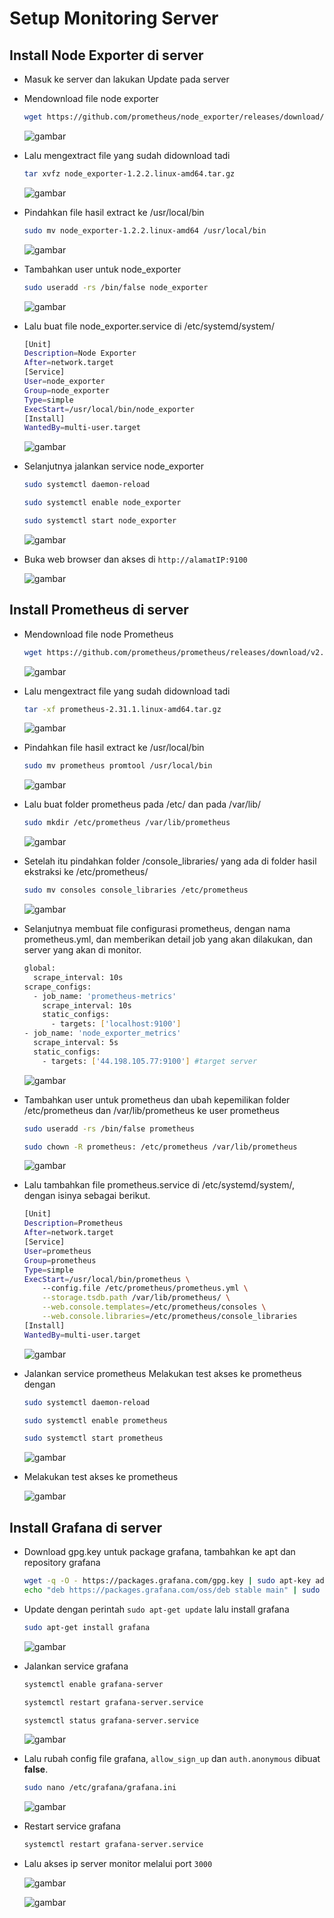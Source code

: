 # Setup Monitoring Server

## Install Node Exporter di server

-   Masuk ke server dan lakukan Update pada server

-   Mendownload file node exporter
    ```sh
    wget https://github.com/prometheus/node_exporter/releases/download/v1.2.2/node_exporter-1.2.2.linux-amd64.tar.gz
    ```
    ![gambar](assets/1.png)

-   Lalu mengextract file yang sudah didownload tadi
    ```sh
    tar xvfz node_exporter-1.2.2.linux-amd64.tar.gz
    ```
    ![gambar](assets/2.png)

-   Pindahkan file hasil extract ke /usr/local/bin
    ```sh
    sudo mv node_exporter-1.2.2.linux-amd64 /usr/local/bin
    ```
    ![gambar](assets/3.png)

-   Tambahkan user untuk node_exporter
    ```sh
    sudo useradd -rs /bin/false node_exporter
    ```
    ![gambar](assets/4.png)

-   Lalu buat file node_exporter.service di /etc/systemd/system/
    ```sh
    [Unit]
    Description=Node Exporter
    After=network.target
    [Service]
    User=node_exporter
    Group=node_exporter
    Type=simple
    ExecStart=/usr/local/bin/node_exporter
    [Install]
    WantedBy=multi-user.target
    ```
    ![gambar](assets/5.png)

-   Selanjutnya jalankan service node_exporter
    ```sh
    sudo systemctl daemon-reload
    ```
    ```sh
    sudo systemctl enable node_exporter
    ```
    ```sh
    sudo systemctl start node_exporter
    ```
    ![gambar](assets/10.png)

-   Buka web browser dan akses di `http://alamatIP:9100`

    ![gambar](assets/outex.png)

## Install Prometheus di server

-   Mendownload file node Prometheus
    ```sh
    wget https://github.com/prometheus/prometheus/releases/download/v2.31.1/prometheus-2.31.1.linux-amd64.tar.gz
    ```
    ![gambar](assets/12.png)

-   Lalu mengextract file yang sudah didownload tadi
    ```sh
    tar -xf prometheus-2.31.1.linux-amd64.tar.gz
    ```
    ![gambar](assets/13.png)

-   Pindahkan file hasil extract ke /usr/local/bin
    ```sh
    sudo mv prometheus promtool /usr/local/bin
    ```
    ![gambar](assets/14.png)

-   Lalu buat folder prometheus pada /etc/ dan pada /var/lib/
    ```sh
    sudo mkdir /etc/prometheus /var/lib/prometheus
    ```
    ![gambar](assets/11.png)

-   Setelah itu pindahkan folder /console_libraries/ yang ada di folder hasil ekstraksi ke /etc/prometheus/
    ```sh
    sudo mv consoles console_libraries /etc/prometheus
    ```
    ![gambar](assets/16.png)

-   Selanjutnya membuat file configurasi prometheus, dengan nama prometheus.yml, dan memberikan detail job yang akan dilakukan, dan server yang akan di monitor.
    ```sh
    global:
      scrape_interval: 10s
    scrape_configs:
      - job_name: 'prometheus-metrics'
        scrape_interval: 10s
        static_configs:
          - targets: ['localhost:9100']
    - job_name: 'node_exporter_metrics'
      scrape_interval: 5s
      static_configs:
        - targets: ['44.198.105.77:9100'] #target server
    ```
    ![gambar](assets/17.png)

-   Tambahkan user untuk prometheus dan ubah kepemilikan folder /etc/prometheus dan /var/lib/prometheus ke user prometheus
    ```sh
    sudo useradd -rs /bin/false prometheus
    ```
    ```sh
    sudo chown -R prometheus: /etc/prometheus /var/lib/prometheus
    ```
    ![gambar](assets/19.png)

-   Lalu tambahkan file prometheus.service di /etc/systemd/system/, dengan isinya sebagai berikut.
    ```sh
    [Unit]
    Description=Prometheus
    After=network.target
    [Service]
    User=prometheus   
    Group=prometheus   
    Type=simple
    ExecStart=/usr/local/bin/prometheus \
        --config.file /etc/prometheus/prometheus.yml \
        --storage.tsdb.path /var/lib/prometheus/ \
        --web.console.templates=/etc/prometheus/consoles \
        --web.console.libraries=/etc/prometheus/console_libraries
    [Install]
    WantedBy=multi-user.target
    ```
    ![gambar](assets/20proser.png)

-   Jalankan service prometheus Melakukan test akses ke prometheus dengan
    ```sh
    sudo systemctl daemon-reload
    ```
    ```sh
    sudo systemctl enable prometheus
    ```
    ```sh
    sudo systemctl start prometheus
    ```
    ![gambar](assets/21.png)

-   Melakukan test akses ke prometheus

    ![gambar](assets/outpro.png)

## Install Grafana di server

-   Download gpg.key untuk package grafana, tambahkan ke apt dan repository grafana
    ```sh
    wget -q -O - https://packages.grafana.com/gpg.key | sudo apt-key add -
    echo "deb https://packages.grafana.com/oss/deb stable main" | sudo tee -a /etc/apt/sources.list.d/grafana.list
    ```
-   Update dengan perintah `sudo apt-get update` lalu install grafana
    ```sh
    sudo apt-get install grafana
    ```
    ![gambar](assets/23.png)

-   Jalankan service grafana
    ```sh
    systemctl enable grafana-server
    ```
    ```sh
    systemctl restart grafana-server.service
    ```
    ```sh
    systemctl status grafana-server.service
    ```
    ![gambar](assets/26.png)

-   Lalu rubah config file grafana, `allow_sign_up` dan `auth.anonymous` dibuat **false**.
    ```sh
    sudo nano /etc/grafana/grafana.ini
    ```
    ![gambar](assets/24.png)

-   Restart service grafana
    ```sh
    systemctl restart grafana-server.service
    ```
-   Lalu akses ip server monitor melalui port `3000`

    ![gambar](assets/27.png)

    ![gambar](assets/reverseproxy.png)
